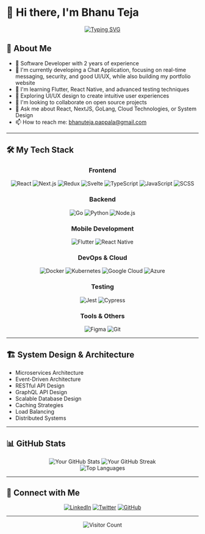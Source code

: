 <!-- <div align="center">
  <table>
    <tr>
      <td>
        <div style="
          background: linear-gradient(135deg, #a8edea 0%, #fed6e3 100%);
          padding: 30px;
          border-radius: 20px;
          box-shadow: 0 10px 20px rgba(0, 0, 0, 0.1);
          max-width: 800px;
          margin: auto;
          transition: all 0.3s ease;
          ">
          <h1 style="
            color: #2c3e50;
            font-size: 3em;
            margin: 0;
            text-shadow: 1px 1px 2px rgba(0,0,0,0.1);
            font-weight: 700;
            letter-spacing: -1px;
            ">Bhanu Teja</h1>
          <p style="
            color: #34495e;
            font-size: 1.5em;
            margin: 15px 0 0;
            font-weight: 400;
            letter-spacing: 0.5px;
            line-height: 1.4;
            ">Software Developer</p>
        </div>
      </td>
    </tr>
  </table>
</div>
-->
# 👋 Hi there, I'm Bhanu Teja

<div align="center">
  
[![Typing SVG](https://readme-typing-svg.demolab.com?font=Fira+Code&pause=1000&color=6DD5FA&center=true&vCenter=true&width=450&lines=Software+Developer;UI%2FUX+Learner)](https://git.io/typing-svg)

</div>

## 💫 About Me

- 🚀 Software Developer with 2 years of experience
- 🔭 I'm currently developing a Chat Application, focusing on real-time messaging, security, and good UI/UX, while also building my portfolio website
- 🌱 I'm learning Flutter, React Native, and advanced testing techniques
- 🎨 Exploring UI/UX design to create intuitive user experiences
- 👯 I'm looking to collaborate on open source projects
- 💬 Ask me about React, NextJS, GoLang, Cloud Technologies, or System Design
- 📫 How to reach me: [bhanuteja.pappala@gmail.com](mailto:bhanuteja.pappala@gmail.com)

---

## 🛠️ My Tech Stack

<div align="center">

### Frontend
![React](https://img.shields.io/badge/-React-61DAFB?style=for-the-badge&logo=react&logoColor=black)
![Next.js](https://img.shields.io/badge/-Next.js-000000?style=for-the-badge&logo=next.js&logoColor=white)
![Redux](https://img.shields.io/badge/-Redux-764ABC?style=for-the-badge&logo=redux&logoColor=white)
![Svelte](https://img.shields.io/badge/-Svelte-FF3E00?style=for-the-badge&logo=svelte&logoColor=white)
![TypeScript](https://img.shields.io/badge/-TypeScript-3178C6?style=for-the-badge&logo=typescript&logoColor=white)
![JavaScript](https://img.shields.io/badge/-JavaScript-F7DF1E?style=for-the-badge&logo=javascript&logoColor=black)
![SCSS](https://img.shields.io/badge/-SCSS-CC6699?style=for-the-badge&logo=sass&logoColor=white)

### Backend
![Go](https://img.shields.io/badge/-Go-00ADD8?style=for-the-badge&logo=go&logoColor=white)
![Python](https://img.shields.io/badge/-Python-3776AB?style=for-the-badge&logo=python&logoColor=white)
![Node.js](https://img.shields.io/badge/-Node.js-339933?style=for-the-badge&logo=node.js&logoColor=white)

### Mobile Development
![Flutter](https://img.shields.io/badge/-Flutter-02569B?style=for-the-badge&logo=flutter&logoColor=white)
![React Native](https://img.shields.io/badge/-React_Native-61DAFB?style=for-the-badge&logo=react&logoColor=black)

### DevOps & Cloud
![Docker](https://img.shields.io/badge/-Docker-2496ED?style=for-the-badge&logo=docker&logoColor=white)
![Kubernetes](https://img.shields.io/badge/-Kubernetes-326CE5?style=for-the-badge&logo=kubernetes&logoColor=white)
![Google Cloud](https://img.shields.io/badge/-Google_Cloud-4285F4?style=for-the-badge&logo=google-cloud&logoColor=white)
![Azure](https://img.shields.io/badge/-Azure-0089D6?style=for-the-badge&logo=microsoft-azure&logoColor=white)

### Testing
![Jest](https://img.shields.io/badge/-Jest-C21325?style=for-the-badge&logo=jest&logoColor=white)
![Cypress](https://img.shields.io/badge/-Cypress-17202C?style=for-the-badge&logo=cypress&logoColor=white)

### Tools & Others
![Figma](https://img.shields.io/badge/-Figma-F24E1E?style=for-the-badge&logo=figma&logoColor=white)
![Git](https://img.shields.io/badge/-Git-F05032?style=for-the-badge&logo=git&logoColor=white)

</div>

---

## 🏗️ System Design & Architecture

- Microservices Architecture
- Event-Driven Architecture
- RESTful API Design
- GraphQL API Design
- Scalable Database Design
- Caching Strategies
- Load Balancing
- Distributed Systems

---

## 📊 GitHub Stats

<div align="center">
  <img src="https://github-readme-stats.vercel.app/api?username=banu-teja&show_icons=true&theme=radical" alt="Your GitHub Stats" />
  <img src="https://github-readme-streak-stats.herokuapp.com/?user=banu-teja&theme=radical" alt="Your GitHub Streak" />
</div>

<div align="center">
  <img src="https://github-readme-stats.vercel.app/api/top-langs/?username=banu-teja&layout=compact&theme=radical&count_private=true" alt="Top Languages" />
</div>

---


## 🤝 Connect with Me

<div align="center">
  
[![LinkedIn](https://img.shields.io/badge/LinkedIn-0077B5?style=for-the-badge&logo=linkedin&logoColor=white)](https://www.linkedin.com/in/bhanutejap/)
[![Twitter](https://img.shields.io/badge/Twitter-1DA1F2?style=for-the-badge&logo=twitter&logoColor=white)](https://twitter.com/bhanuteja_naidu)
[![GitHub](https://img.shields.io/badge/GitHub-100000?style=for-the-badge&logo=github&logoColor=white)](https://github.com/banu-teja)
<!-- [![Portfolio](https://img.shields.io/badge/Portfolio-FF5722?style=for-the-badge&logo=google-chrome&logoColor=white)](https://yourportfolio.com) -->

</div>

---


<div align="center">
  
  ![Visitor Count](https://profile-counter.glitch.me/banu-teja/count.svg)
    
</div>
